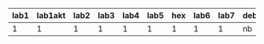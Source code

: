 | lab1 | lab1akt | lab2 | lab3 | lab4 | lab5 | hex | lab6 | lab7 | debug7 | lab8/9 | lab10 | lab11 | lab12 |
|------|---------|------|------|------|------|-----|------|------|--------|--------|-------|-------|-------|
|    1 |       1 |    1 |    1 |    1 |    1 |   1 |    1 |    1 | nb     |      1 |     1 |     1 | ?     |
